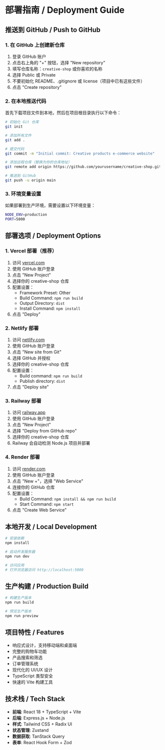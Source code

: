 # 部署指南 / Deployment Guide

## 推送到 GitHub / Push to GitHub

### 1. 在 GitHub 上创建新仓库
1. 登录 GitHub 账户
2. 点击右上角的 "+" 按钮，选择 "New repository"
3. 填写仓库名称：`creative-shop` 或你喜欢的名称
4. 选择 Public 或 Private
5. 不要初始化 README、.gitignore 或 license（项目中已有这些文件）
6. 点击 "Create repository"

### 2. 在本地推送代码

首先下载项目文件到本地，然后在项目根目录执行以下命令：

```bash
# 初始化 Git 仓库
git init

# 添加所有文件
git add .

# 提交代码
git commit -m "Initial commit: Creative products e-commerce website"

# 添加远程仓库（替换为你的仓库地址）
git remote add origin https://github.com/yourusername/creative-shop.git

# 推送到 GitHub
git push -u origin main
```

### 3. 环境变量设置

如果部署到生产环境，需要设置以下环境变量：

```bash
NODE_ENV=production
PORT=5000
```

## 部署选项 / Deployment Options

### 1. Vercel 部署（推荐）

1. 访问 [vercel.com](https://vercel.com)
2. 使用 GitHub 账户登录
3. 点击 "New Project"
4. 选择你的 creative-shop 仓库
5. 配置设置：
   - Framework Preset: Other
   - Build Command: `npm run build`
   - Output Directory: `dist`
   - Install Command: `npm install`
6. 点击 "Deploy"

### 2. Netlify 部署

1. 访问 [netlify.com](https://netlify.com)
2. 使用 GitHub 账户登录
3. 点击 "New site from Git"
4. 选择 GitHub 并授权
5. 选择你的 creative-shop 仓库
6. 配置设置：
   - Build command: `npm run build`
   - Publish directory: `dist`
7. 点击 "Deploy site"

### 3. Railway 部署

1. 访问 [railway.app](https://railway.app)
2. 使用 GitHub 账户登录
3. 点击 "New Project"
4. 选择 "Deploy from GitHub repo"
5. 选择你的 creative-shop 仓库
6. Railway 会自动检测 Node.js 项目并部署

### 4. Render 部署

1. 访问 [render.com](https://render.com)
2. 使用 GitHub 账户登录
3. 点击 "New +"，选择 "Web Service"
4. 连接你的 GitHub 仓库
5. 配置设置：
   - Build Command: `npm install && npm run build`
   - Start Command: `npm start`
6. 点击 "Create Web Service"

## 本地开发 / Local Development

```bash
# 安装依赖
npm install

# 启动开发服务器
npm run dev

# 访问应用
# 打开浏览器访问 http://localhost:5000
```

## 生产构建 / Production Build

```bash
# 构建生产版本
npm run build

# 预览生产版本
npm run preview
```

## 项目特性 / Features

- 响应式设计，支持移动端和桌面端
- 完整的购物车功能
- 产品搜索和筛选
- 订单管理系统
- 现代化的 UI/UX 设计
- TypeScript 类型安全
- 快速的 Vite 构建工具

## 技术栈 / Tech Stack

- **前端**: React 18 + TypeScript + Vite
- **后端**: Express.js + Node.js
- **样式**: Tailwind CSS + Radix UI
- **状态管理**: Zustand
- **数据获取**: TanStack Query
- **表单**: React Hook Form + Zod